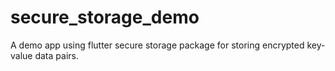 # secure_storage_demo

A demo app using flutter secure storage package for storing encrypted key-value data pairs.
